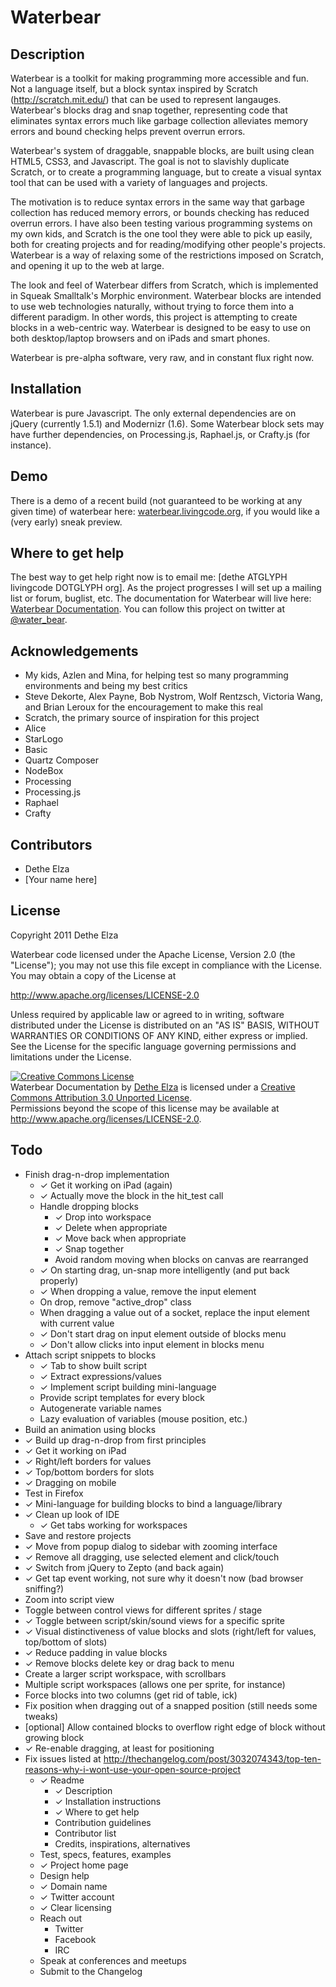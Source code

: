 # Waterbear

## Description

Waterbear is a toolkit for making programming more accessible and fun. Not a language itself, but a block syntax inspired by Scratch (http://scratch.mit.edu/) that can be used to represent langauges. Waterbear's blocks drag and snap together, representing code that eliminates syntax errors much like garbage collection alleviates memory errors and bound checking helps prevent overrun errors.

Waterbear's system of draggable, snappable blocks, are built using clean HTML5, CSS3, and Javascript. The goal is not to slavishly duplicate Scratch, or to create a programming language, but to create a visual syntax tool that can be used with a variety of languages and projects.

The motivation is to reduce syntax errors in the same way that garbage collection has reduced memory errors, or bounds checking has reduced overrun errors. I have also been testing various programming systems on my own kids, and Scratch is the one tool they were able to pick up easily, both for creating projects and for reading/modifying other people's projects. Waterbear is a way of relaxing some of the restrictions imposed on Scratch, and opening it up to the web at large.

The look and feel of Waterbear differs from Scratch, which is implemented in Squeak Smalltalk's Morphic environment. Waterbear blocks are intended to use web technologies naturally, without trying to force them into a different paradigm. In other words, this project is attempting to create blocks in a web-centric way. Waterbear is designed to be easy to use on both desktop/laptop browsers and on iPads and smart phones.

Waterbear is pre-alpha software, very raw, and in constant flux right now.

## Installation

Waterbear is pure Javascript. The only external dependencies are on jQuery (currently 1.5.1) and Modernizr (1.6). Some Waterbear block sets may have further dependencies, on Processing.js, Raphael.js, or Crafty.js (for instance).

## Demo

There is a demo of a recent build (not guaranteed to be working at any given time) of waterbear here: <a href="http://waterbearlang.com/">waterbear.livingcode.org</a>, if you would like a (very early) sneak preview.

## Where to get help

The best way to get help right now is to email me: [dethe ATGLYPH livingcode DOTGLYPH org]. As the project progresses I will set up a mailing list or forum, buglist, etc.  The documentation for Waterbear will live here: <a href="docs/">Waterbear Documentation</a>. You can follow this project on twitter at <a href="http://twitter.com/water_bear">@water_bear</a>.

## Acknowledgements

* My kids, Azlen and Mina, for helping test so many programming environments and being my best critics
* Steve Dekorte, Alex Payne, Bob Nystrom, Wolf Rentzsch, Victoria Wang, and Brian Leroux for the encouragement to make this real
* Scratch, the primary source of inspiration for this project
* Alice
* StarLogo
* Basic
* Quartz Composer
* NodeBox
* Processing
* Processing.js
* Raphael
* Crafty


## Contributors

* Dethe Elza
* [Your name here]


## License

Copyright 2011 Dethe Elza

Waterbear code licensed under the Apache License, Version 2.0 (the "License");
you may not use this file except in compliance with the License.
You may obtain a copy of the License at

<a href="http://www.apache.org/licenses/LICENSE-2.0">http://www.apache.org/licenses/LICENSE-2.0</a>

Unless required by applicable law or agreed to in writing, software
distributed under the License is distributed on an "AS IS" BASIS,
WITHOUT WARRANTIES OR CONDITIONS OF ANY KIND, either express or implied.
See the License for the specific language governing permissions and
limitations under the License.

<a rel="license" href="http://creativecommons.org/licenses/by/3.0/"><img alt="Creative Commons License" style="border-width:0" src="http://i.creativecommons.org/l/by/3.0/88x31.png" /></a><br /><span xmlns:dct="http://purl.org/dc/terms/" href="http://purl.org/dc/dcmitype/Text" property="dct:title" rel="dct:type">Waterbear Documentation</span> by <a xmlns:cc="http://creativecommons.org/ns#" href="http://waterbearlang.com/" property="cc:attributionName" rel="cc:attributionURL">Dethe Elza</a> is licensed under a <a rel="license" href="http://creativecommons.org/licenses/by/3.0/">Creative Commons Attribution 3.0 Unported License</a>.<br />Permissions beyond the scope of this license may be available at <a xmlns:cc="http://creativecommons.org/ns#" href="http://www.apache.org/licenses/LICENSE-2.0" rel="cc:morePermissions">http://www.apache.org/licenses/LICENSE-2.0</a>.


## Todo

* Finish drag-n-drop implementation
  - ✓ Get it working on iPad (again)
  - ✓ Actually move the block in the hit_test call
  - Handle dropping blocks
    - ✓ Drop into workspace
    - ✓ Delete when appropriate
    - ✓ Move back when appropriate
    - ✓ Snap together
    - Avoid random moving when blocks on canvas are rearranged
  - ✓ On starting drag, un-snap more intelligently (and put back properly)
  - ✓ When dropping a value, remove the input element
  - On drop, remove "active_drop" class
  - When dragging a value out of a socket, replace the input element with current value
  - ✓ Don't start drag on input element outside of blocks menu
  - ✓ Don't allow clicks into input element in blocks menu
* Attach script snippets to blocks
  - ✓ Tab to show built script
  - ✓ Extract expressions/values
  - ✓ Implement script building mini-language
  - Provide script templates for every block
  - Autogenerate variable names
  - Lazy evaluation of variables (mouse position, etc.)
* Build an animation using blocks
* ✓ Build up drag-n-drop from first principles
* ✓ Get it working on iPad
* ✓ Right/left borders for values
* ✓ Top/bottom borders for slots
* ✓ Dragging on mobile
* Test in Firefox
* ✓ Mini-language for building blocks to bind a language/library
* ✓ Clean up look of IDE
  - ✓ Get tabs working for workspaces
* Save and restore projects
* ✓ Move from popup dialog to sidebar with zooming interface
* ✓ Remove all dragging, use selected element and click/touch
* ✓ Switch from jQuery to Zepto (and back again)
* ✓ Get tap event working, not sure why it doesn't now (bad browser sniffing?)
* Zoom into script view
* Toggle between control views for different sprites / stage
* ✓ Toggle between script/skin/sound views for a specific sprite
* ✓ Visual distinctiveness of value blocks and slots (right/left for values, top/bottom of slots)
* ✓ Reduce padding in value blocks
* ✓ Remove blocks delete key or drag back to menu
* Create a larger script workspace, with scrollbars
* Multiple script workspaces (allows one per sprite, for instance)
* Force blocks into two columns (get rid of table, ick)
* Fix position when dragging out of a snapped position (still needs some tweaks)
* [optional] Allow contained blocks to overflow right edge of block without growing block
* ✓ Re-enable dragging, at least for positioning
* Fix issues listed at http://thechangelog.com/post/3032074343/top-ten-reasons-why-i-wont-use-your-open-source-project
  - ✓ Readme
    - ✓ Description
    - ✓ Installation instructions
    - ✓ Where to get help
    - Contribution guidelines
    - Contributor list
    - Credits, inspirations, alternatives
  - Test, specs, features, examples
  - ✓ Project home page
  - Design help
  - ✓ Domain name
  - ✓ Twitter account
  - ✓ Clear licensing
  - Reach out
    - Twitter
    - Facebook
    - IRC
  - Speak at conferences and meetups
  - Submit to the Changelog


